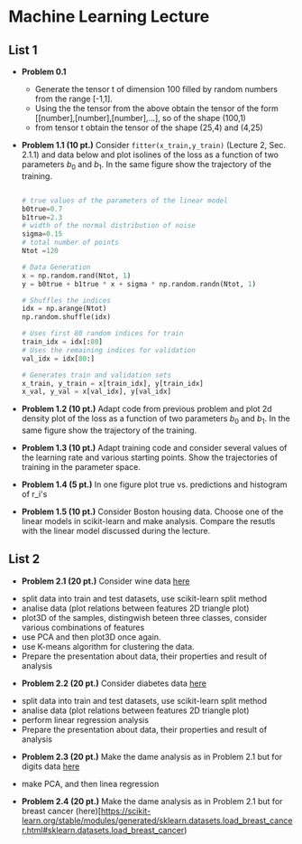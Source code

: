 # Machine Learning Lecture


## List 1

* **Problem 0.1**
  - Generate the tensor t of dimension $100$ filled by random numbers from the range [-1,1].
  - Using the the tensor from the above obtain the tensor of the form [[number],[number],[number],...], so of the shape (100,1)
  - from tensor t obtain the tensor of the shape (25,4) and (4,25)


* __Problem 1.1 (10 pt.)__
  Consider `fitter(x_train,y_train)` (Lecture 2, Sec. 2.1.1) and data below and plot isolines of the loss as a function of two parameters $b_0$ and $b_1$. In the same figure show the trajectory of the training.

  ``` Python

  # true values of the parameters of the linear model
  b0true=0.7
  b1true=2.3
  # width of the normal distribution of noise
  sigma=0.15
  # total number of points
  Ntot =120

  # Data Generation
  x = np.random.rand(Ntot, 1)
  y = b0true + b1true * x + sigma * np.random.randn(Ntot, 1)

  # Shuffles the indices
  idx = np.arange(Ntot)
  np.random.shuffle(idx)

  # Uses first 80 random indices for train
  train_idx = idx[:80]
  # Uses the remaining indices for validation
  val_idx = idx[80:]

  # Generates train and validation sets
  x_train, y_train = x[train_idx], y[train_idx]
  x_val, y_val = x[val_idx], y[val_idx]

  ```

* __Problem 1.2 (10 pt.)__
  Adapt code from previous problem and plot 2d density plot of the loss as a function of two parameters $b_0$ and $b_1$. In the same figure show the trajectory of the training.

* __Problem 1.3 (10 pt.)__
Adapt training code and consider several values of the learning rate and various starting points. Show the trajectories of training in the parameter space.

* __Problem 1.4 (5 pt.)__
In one figure plot true vs. predictions and histogram of r_i's

* __Problem 1.5 (10 pt.)__ Consider Boston housing data. Choose one of the linear models in scikit-learn and make analysis. Compare the resutls with the linear model discussed during the lecture.


## List 2

* __Problem 2.1 (20 pt.)__
 Consider wine data [here](https://scikit-learn.org/stable/modules/generated/sklearn.datasets.load_wine.html#sklearn.datasets.load_wine)
 - split data into train and test datasets, use scikit-learn split method
 - analise data (plot relations between features 2D triangle plot)
 - plot3D of the samples, distingwish beteen three classes, consider various combinations of features
 - use PCA and then plot3D once again.
 - use K-means algorithm for clustering the data.
 - Prepare the presentation about data, their properties and result of analysis

 * __Problem 2.2 (20 pt.)__
 Consider diabetes data [here](https://scikit-learn.org/stable/modules/generated/sklearn.datasets.load_diabetes.html#sklearn.datasets.load_diabetes)
 - split data into train and test datasets, use scikit-learn split method
 - analise data (plot relations between features 2D triangle plot)
 - perform linear regression analysis
 - Prepare the presentation about data, their properties and result of analysis

* __Problem 2.3 (20 pt.)__
Make the dame analysis as in Problem 2.1 but for digits data [here](https://scikit-learn.org/stable/modules/generated/sklearn.datasets.load_digits.html#sklearn.datasets.load_digits)
 - make PCA, and then linea regression

* __Problem 2.4 (20 pt.)__
Make the dame analysis as in Problem 2.1 but for breast cancer (here)[https://scikit-learn.org/stable/modules/generated/sklearn.datasets.load_breast_cancer.html#sklearn.datasets.load_breast_cancer)
